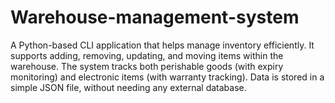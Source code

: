 # Warehouse-management-system
A Python-based CLI application that helps manage inventory efficiently. It supports adding, removing, updating, and moving items within the warehouse. The system tracks both perishable goods (with expiry monitoring) and electronic items (with warranty tracking). Data is stored in a simple JSON file, without needing any external database.
